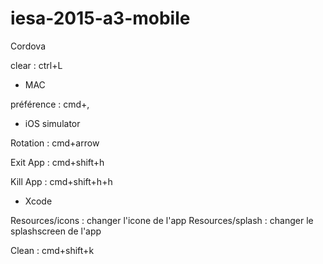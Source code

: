 # iesa-2015-a3-mobile
Cordova

clear : ctrl+L


- MAC

préférence : cmd+,


- iOS simulator

Rotation : cmd+arrow

Exit App : cmd+shift+h

Kill App : cmd+shift+h+h


- Xcode

Resources/icons : changer l'icone de l'app
Resources/splash : changer le splashscreen de l'app

Clean : cmd+shift+k
